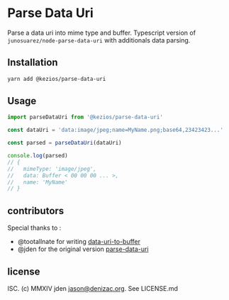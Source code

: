 # Parse Data Uri 

Parse a data uri into mime type and buffer. Typescript version of `junosuarez/node-parse-data-uri` with additionals data parsing.

## Installation
```bash
yarn add @kezios/parse-data-uri
```
## Usage
```js
import parseDataUri from '@kezios/parse-data-uri'

const dataUri = 'data:image/jpeg;name=MyName.png;base64,23423423...'

const parsed = parseDataUri(dataUri)

console.log(parsed)
// {
//   mimeType: 'image/jpeg',
//   data: Buffer < 00 00 00 ... >,
//   name: 'MyName'
// }
```

## contributors


Special thanks to :
 - @tootallnate for writing [data-uri-to-buffer](https://npm.im/data-uri-to-buffer)
 - @jden for the original version [parse-data-uri](https://github.com/junosuarez/node-parse-data-uri)

## license

ISC. (c) MMXIV jden <jason@denizac.org>. See LICENSE.md
